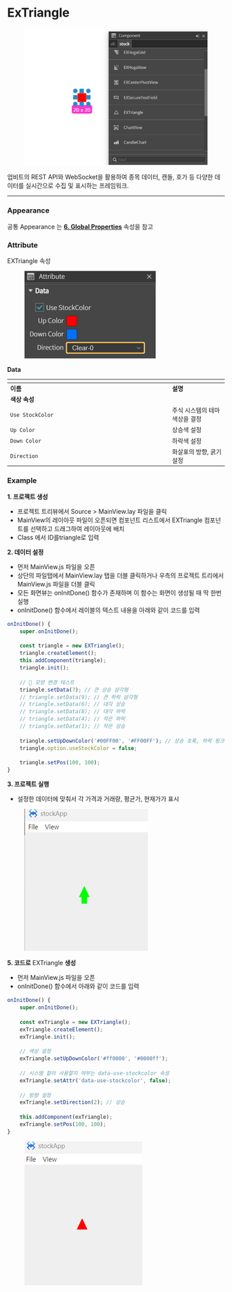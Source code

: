 # ExTriangle

<figure><img src="../../.gitbook/assets/스크린샷 2025-06-27 164338.png" alt=""><figcaption></figcaption></figure>



업비트의 REST API와 WebSocket을 활용하여 종목 데이터, 캔들, 호가 등 다양한 데이터를 실시간으로 수집 및 표시하는 프레임워크.

***

### Appearance

공통 Appearance 는 [**6. Global Properties**](<../../Guide for SpiderGen/06  SpiderGen Editor/04  Properties Pane/02 Appearence.md>) 속성을 참고

### Attribute

EXTriangle 속성

<figure><img src="../../.gitbook/assets/스크린샷 2025-06-30 085048.png" alt=""><figcaption></figcaption></figure>

**Data**

<table data-header-hidden><thead><tr><th width="361"></th><th></th></tr></thead><tbody><tr><td><strong>이름</strong></td><td><strong>설명</strong></td></tr><tr><td><strong>색상 속성</strong></td><td></td></tr><tr><td><code>Use StockColor</code></td><td>주식 시스템의 테마 색상을 결정</td></tr><tr><td><code>Up Color</code></td><td>상승색 설정</td></tr><tr><td><code>Down Color</code></td><td>하락색 설정</td></tr><tr><td><code>Direction</code></td><td> 화살표의 방향, 굵기 설정</td></tr></tbody></table>

### Example

**1. 프로젝트 생성**

* 프로젝트 트리뷰에서 Source > MainView.lay 파일을 클릭
* MainView의 레이아웃 파일이 오픈되면 컴포넌트 리스트에서 EXTriangle 컴포넌트를 선택하고 드래그하여 레이아웃에 배치
* Class 에서 ID를triangle로 입력

**2. 데이터 설정**

* 먼저 MainView.js 파일을 오픈
* 상단의 파일탭에서 MainView.lay 탭을 더블 클릭하거나 우측의 프로젝트 트리에서 MainView.js 파일을 더블 클릭
* 모든 화면뷰는 onInitDone() 함수가 존재하며 이 함수는 화면이 생성될 때 딱 한번 실행
* onInitDone() 함수에서 레이블의 텍스트 내용을 아래와 같이 코드를 입력

```javascript
onInitDone() {
    super.onInitDone();

    const triangle = new EXTriangle();
    triangle.createElement();
    this.addComponent(triangle);
    triangle.init();

    // 🔺 모양 변경 테스트
    triangle.setData(7); // 큰 상승 삼각형
    // triangle.setData(9); // 큰 하락 삼각형
    // triangle.setData(6); // 대각 상승
    // triangle.setData(8); // 대각 하락
    // triangle.setData(4); // 작은 하락
    // triangle.setData(1); // 작은 상승

    triangle.setUpDownColor('#00FF00', '#FF00FF'); // 상승 초록, 하락 핑크
    triangle.option.useStockColor = false;

    triangle.setPos(100, 100);
}
```

**3. 프로젝트 실행**

* 설정한 데이터에 맞춰서 각 가격과 거래량, 평균가, 현재가가 표시

<figure><img src="../../.gitbook/assets/스크린샷 2025-06-30 104023.png" alt=""><figcaption></figcaption></figure>

**5. 코드로** EXTriangle **생성**

* 먼저 MainView.js 파일을 오픈
* onInitDone() 함수에서 아래와 같이 코드를 입력

```javascript
onInitDone() {
    super.onInitDone();

    const exTriangle = new EXTriangle();
    exTriangle.createElement();
    exTriangle.init();

    // 색상 설정
    exTriangle.setUpDownColor('#ff0000', '#0000ff');

    // 시스템 컬러 사용할지 여부는 data-use-stockcolor 속성
    exTriangle.setAttr('data-use-stockcolor', false);

    // 방향 설정
    exTriangle.setDirection(2); // 상승

    this.addComponent(exTriangle);
    exTriangle.setPos(100, 100);
}

```

<figure><img src="../../.gitbook/assets/스크린샷 2025-06-30 103519.png" alt=""><figcaption></figcaption></figure>
